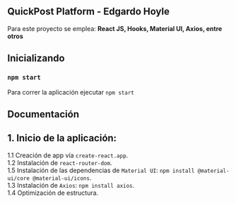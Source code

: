 ## QuickPost Platform - Edgardo Hoyle

Para este proyecto se emplea: **React JS, Hooks, Material UI, Axios, entre otros**

## Inicializando

### `npm start`

Para correr la aplicación ejecutar `npm start`

## Documentación

## 1. Inicio de la aplicación:<br />
  1.1 Creación de app vía `create-react.app`.<br />
  1.2 Instalación de `react-router-dom`.<br />
  1.5 Instalación de las dependencias de `Material UI`: `npm install @material-ui/core @material-ui/icons`.<br />
  1.3 Instalación de `Axios`: `npm install axios`.<br />
  1.4 Optimización de estructura.<br />